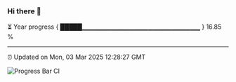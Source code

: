 ### Hi there 👋

⏳ Year progress { █████▁▁▁▁▁▁▁▁▁▁▁▁▁▁▁▁▁▁▁▁▁▁▁▁▁ } 16.85 %

---

⏰ Updated on Mon, 03 Mar 2025 12:28:27 GMT

![Progress Bar CI](https://github.com/liununu/liununu/workflows/Progress%20Bar%20CI/badge.svg)
